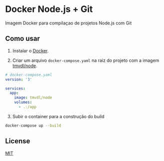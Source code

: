 # Docker Node.js + Git

Imagem Docker para compilaçao de projetos Node.js com Git

## Como usar

1. Instalar o [Docker](https://docs.docker.com/engine/install/).

2. Criar um arquivo `docker-compose.yaml` na raiz do projeto com a imagem [tmvdl/node](https://hub.docker.com/r/tmvdl/node).

```yaml
# docker-compose.yaml
version: '3'

services:
  app:
    image: tmvdl/node
    volumes:
      - .:/app
```

3. Subir o container para a construção do build

```bash
docker-compose up --build
```

## License

[MIT](LICENSE)
